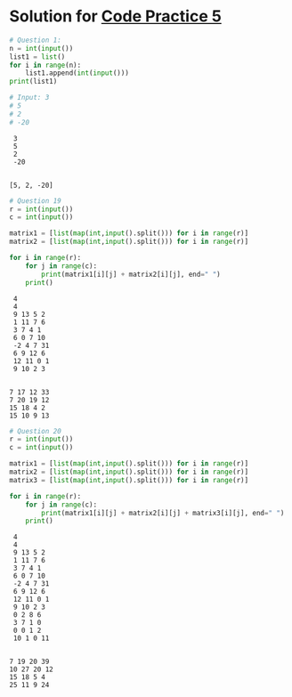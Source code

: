 # Solution for [Code Practice 5](Practice_code5.md)


```python
# Question 1:
n = int(input())
list1 = list()
for i in range(n):
    list1.append(int(input()))
print(list1)

# Input: 3
# 5
# 2
# -20
```

     3
     5
     2
     -20
    

    [5, 2, -20]
    


```python
# Question 19
r = int(input())
c = int(input())

matrix1 = [list(map(int,input().split())) for i in range(r)]
matrix2 = [list(map(int,input().split())) for i in range(r)]

for i in range(r): 
    for j in range(c): 
        print(matrix1[i][j] + matrix2[i][j], end=" ")  
    print()
```

     4
     4
     9 13 5 2
     1 11 7 6
     3 7 4 1
     6 0 7 10 
     -2 4 7 31
     6 9 12 6
     12 11 0 1
     9 10 2 3
    

    7 17 12 33 
    7 20 19 12 
    15 18 4 2 
    15 10 9 13 
    


```python
# Question 20
r = int(input())
c = int(input())

matrix1 = [list(map(int,input().split())) for i in range(r)] 
matrix2 = [list(map(int,input().split())) for i in range(r)]  
matrix3 = [list(map(int,input().split())) for i in range(r)]

for i in range(r): 
    for j in range(c): 
        print(matrix1[i][j] + matrix2[i][j] + matrix3[i][j], end=" ")  
    print()
```

     4
     4
     9 13 5 2
     1 11 7 6
     3 7 4 1
     6 0 7 10
     -2 4 7 31
     6 9 12 6
     12 11 0 1
     9 10 2 3
     0 2 8 6
     3 7 1 0
     0 0 1 2
     10 1 0 11
    

    7 19 20 39 
    10 27 20 12 
    15 18 5 4 
    25 11 9 24 
    
